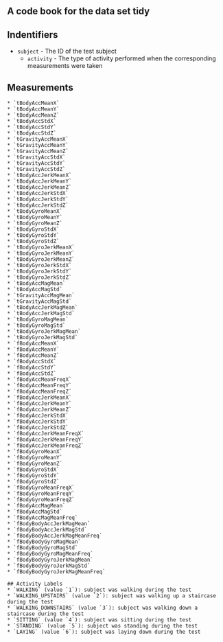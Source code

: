 A code book for the data set tidy
---------------------------------

Indentifiers
------------

-   `subject` - The ID of the test subject
    -   `activity` - The type of activity performed when the
        corresponding measurements were taken

Measurements
------------

    * `tBodyAccMeanX`
    * `tBodyAccMeanY`
    * `tBodyAccMeanZ`
    * `tBodyAccStdX`
    * `tBodyAccStdY`
    * `tBodyAccStdZ`
    * `tGravityAccMeanX`
    * `tGravityAccMeanY`
    * `tGravityAccMeanZ`
    * `tGravityAccStdX`
    * `tGravityAccStdY`
    * `tGravityAccStdZ`
    * `tBodyAccJerkMeanX`
    * `tBodyAccJerkMeanY`
    * `tBodyAccJerkMeanZ`
    * `tBodyAccJerkStdX`
    * `tBodyAccJerkStdY`
    * `tBodyAccJerkStdZ`
    * `tBodyGyroMeanX`
    * `tBodyGyroMeanY`
    * `tBodyGyroMeanZ`
    * `tBodyGyroStdX`
    * `tBodyGyroStdY`
    * `tBodyGyroStdZ`
    * `tBodyGyroJerkMeanX`
    * `tBodyGyroJerkMeanY`
    * `tBodyGyroJerkMeanZ`
    * `tBodyGyroJerkStdX`
    * `tBodyGyroJerkStdY`
    * `tBodyGyroJerkStdZ`
    * `tBodyAccMagMean`
    * `tBodyAccMagStd`
    * `tGravityAccMagMean`
    * `tGravityAccMagStd`
    * `tBodyAccJerkMagMean`
    * `tBodyAccJerkMagStd`
    * `tBodyGyroMagMean`
    * `tBodyGyroMagStd`
    * `tBodyGyroJerkMagMean`
    * `tBodyGyroJerkMagStd`
    * `fBodyAccMeanX`
    * `fBodyAccMeanY`
    * `fBodyAccMeanZ`
    * `fBodyAccStdX`
    * `fBodyAccStdY`
    * `fBodyAccStdZ`
    * `fBodyAccMeanFreqX`
    * `fBodyAccMeanFreqY`
    * `fBodyAccMeanFreqZ`
    * `fBodyAccJerkMeanX`
    * `fBodyAccJerkMeanY`
    * `fBodyAccJerkMeanZ`
    * `fBodyAccJerkStdX`
    * `fBodyAccJerkStdY`
    * `fBodyAccJerkStdZ`
    * `fBodyAccJerkMeanFreqX`
    * `fBodyAccJerkMeanFreqY`
    * `fBodyAccJerkMeanFreqZ`
    * `fBodyGyroMeanX`
    * `fBodyGyroMeanY`
    * `fBodyGyroMeanZ`
    * `fBodyGyroStdX`
    * `fBodyGyroStdY`
    * `fBodyGyroStdZ`
    * `fBodyGyroMeanFreqX`
    * `fBodyGyroMeanFreqY`
    * `fBodyGyroMeanFreqZ`
    * `fBodyAccMagMean`
    * `fBodyAccMagStd`
    * `fBodyAccMagMeanFreq`
    * `fBodyBodyAccJerkMagMean`
    * `fBodyBodyAccJerkMagStd`
    * `fBodyBodyAccJerkMagMeanFreq`
    * `fBodyBodyGyroMagMean`
    * `fBodyBodyGyroMagStd`
    * `fBodyBodyGyroMagMeanFreq`
    * `fBodyBodyGyroJerkMagMean`
    * `fBodyBodyGyroJerkMagStd`
    * `fBodyBodyGyroJerkMagMeanFreq`

    ## Activity Labels
    * `WALKING` (value `1`): subject was walking during the test
    * `WALKING_UPSTAIRS` (value `2`): subject was walking up a staircase during the test
    * `WALKING_DOWNSTAIRS` (value `3`): subject was walking down a staircase during the test
    * `SITTING` (value `4`): subject was sitting during the test
    * `STANDING` (value `5`): subject was standing during the test
    * `LAYING` (value `6`): subject was laying down during the test
